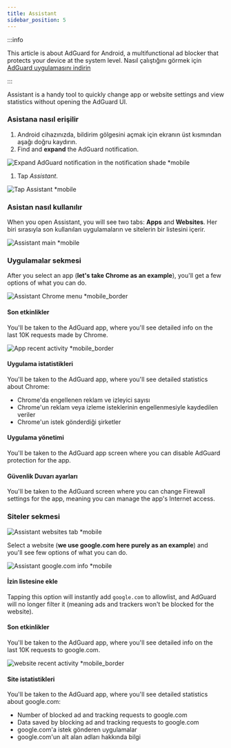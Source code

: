 ```yaml
---
title: Assistant
sidebar_position: 5
---
```


:::info

This article is about AdGuard for Android, a multifunctional ad blocker that protects your device at the system level. Nasıl çalıştığını görmek için [AdGuard uygulamasını indirin](https://agrd.io/download-kb-adblock)

:::

Assistant is a handy tool to quickly change app or website settings and view statistics without opening the AdGuard UI.

### Asistana nasıl erişilir

1. Android cihazınızda, bildirim gölgesini açmak için ekranın üst kısmından aşağı doğru kaydırın.
2. Find and **expand** the AdGuard notification.

![Expand AdGuard notification in the notification shade \*mobile](https://cdn.adtidy.org/blog/new/jkksbhassistant-shade.png)

1. Tap _Assistant_.

![Tap Assistant \*mobile](https://cdn.adtidy.org/blog/new/1qvlhassistant-tap-assistant.jpg)

### Asistan nasıl kullanılır

When you open Assistant, you will see two tabs: **Apps** and **Websites**. Her biri sırasıyla son kullanılan uygulamaların ve sitelerin bir listesini içerir.

![Assistant main \*mobile](https://cdn.adtidy.org/blog/new/i5mljAssistant-main.jpg)

### Uygulamalar sekmesi

After you select an app (**let's take Chrome as an example**), you'll get a few options of what you can do.

![Assistant Chrome menu \*mobile\_border](https://cdn.adtidy.org/blog/new/e1sr4Chrome-assistant.jpg)

#### Son etkinlikler

You'll be taken to the AdGuard app, where you'll see detailed info on the last 10K requests made by Chrome.

![App recent activity \*mobile\_border](https://cdn.adtidy.org/blog/new/66hpechrome-recent-activity.png)

#### Uygulama istatistikleri

You'll be taken to the AdGuard app, where you'll see detailed statistics about Chrome:

- Chrome'da engellenen reklam ve izleyici sayısı
- Chrome'un reklam veya izleme isteklerinin engellenmesiyle kaydedilen veriler
- Chrome'un istek gönderdiği şirketler

#### Uygulama yönetimi

You'll be taken to the AdGuard app screen where you can disable AdGuard protection for the app.

#### Güvenlik Duvarı ayarları

You'll be taken to the AdGuard screen where you can change Firewall settings for the app, meaning you can manage the app's Internet access.

### Siteler sekmesi

![Assistant websites tab \*mobile](https://cdn.adtidy.org/blog/new/74y9rAssistant-websites.jpg)

Select a website (**we use google.com here purely as an example**) and you'll see few options of what you can do.

![Assistant google.com info \*mobile](https://cdn.adtidy.org/blog/new/tht0tgoogle-com-assistant.jpg)

#### İzin listesine ekle

Tapping this option will instantly add `google.com` to allowlist, and AdGuard will no longer filter it (meaning ads and trackers won't be blocked for the website).

#### Son etkinlikler

You'll be taken to the AdGuard app, where you'll see detailed info on the last 10K requests to google.com.

![website recent activity \*mobile\_border](https://cdn.adtidy.org/blog/new/xq7f3assistant-website-recent-activity.png)

#### Site istatistikleri

You'll be taken to the AdGuard app, where you'll see detailed statistics about google.com:

- Number of blocked ad and tracking requests to google.com
- Data saved by blocking ad and tracking requests to google.com
- google.com'a istek gönderen uygulamalar
- google.com'un alt alan adları hakkında bilgi
